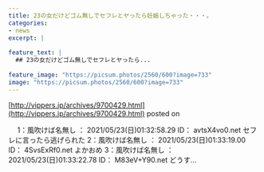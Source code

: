 ```yaml
---
title: 23の女だけどゴム無しでセフレとヤったら妊娠しちゃった・・・。
categories:
- news
excerpt: |
  
feature_text: |
  ## 23の女だけどゴム無しでセフレとヤったら...
  
feature_image: "https://picsum.photos/2560/600?image=733"
image: "https://picsum.photos/2560/600?image=733"
---
```


[http://vippers.jp/archives/9700429.html](http://vippers.jp/archives/9700429.html)
posted on 

<!--more-->

　 1：風吹けば名無し ： 2021/05/23(日)01:32:58.29 ID： avtsX4vo0.net セフレに言ったら逃げられた 2：風吹けば名無し ： 2021/05/23(日)01:33:19.00 ID： 4SvsExRf0.net よかおめ 3：風吹けば名無し ： 2021/05/23(日)01:33:22.78 ID： M83eV+Y90.net どうす...
